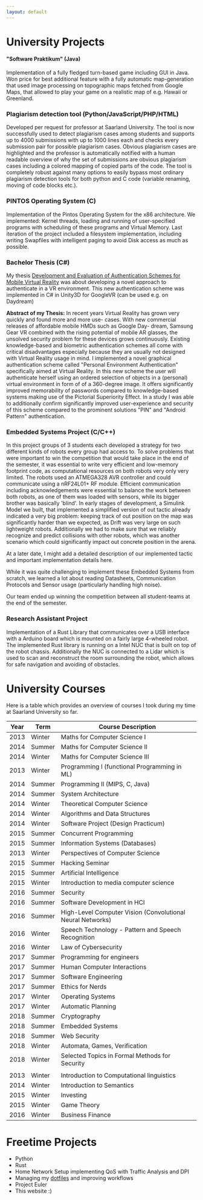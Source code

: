 ```yaml
---
layout: default
---
```


# University Projects


#### "Software Praktikum" (Java)

Implementation of a fully fledged turn-based game including GUI in Java. Won price for best additional feature with a fully automatic map-generation that used image processing on topographic maps fetched from Google Maps, that allowed to play your game on a realistic map of e.g. Hawaii or Greenland.


### Plagiarism detection tool (Python/JavaScript/PHP/HTML)
Developed per request for professor at Saarland University. The tool is now successfully used to detect plagiarism cases among students and supports up to 4000 submissions with up to 1000 lines each and checks every submission pair for possible plagiarism cases. Obvious plagiarism cases are highlighted and the professor is automatically notified with a human readable overview of why the set of submissions are obvious plagiarism cases including a colored mapping of copied parts of the code. The tool is completely robust against many options to easily bypass most ordinary plagiarism detection tools for both python and C code (variable renaming, moving of code blocks etc.).

### PINTOS Operating System (C)

Implementation of the Pintos Operating System for the x86 architecture. We implemented: Kernel threads, loading and running of user-specified programs with scheduling of these programs and Virtual Memory. Last iteration of the project included a filesystem implementation, including writing Swapfiles with intelligent paging to avoid Disk access as much as possible.


### Bachelor Thesis (C#)
My thesis [Development and Evaluation of Authentication Schemes for Mobile Virtual Reality](https://schaefer-dev.de/thesis.pdf) was about developing a novel approach to authenticate in a VR environment. This new authentication scheme was implemented in C# in Unity3D for GoogleVR (can be used e.g. on Daydream)

**Abstract of my Thesis:**
In recent years Virtual Reality has grown very quickly and found more and more use- cases. With new commercial releases of affordable mobile HMDs such as Google Day- dream, Samsung Gear VR combined with the rising potential of mobile AR glasses, the unsolved security problem for these devices grows continuously. Existing knowledge-based and biometric authentication schemes all come with critical disadvantages especially because they are usually not designed with Virtual Reality usage in mind. I implemented a novel graphical authentication scheme called "Personal Environment Authentication" specifically aimed at Virtual Reality. In this new scheme the user will authenticate herself using an ordered selection of objects in a (personal) virtual environment in form of of a 360-degree image. It offers significantly improved memorability of passwords compared to knowledge-based systems making use of the Pictorial Superiority Effect. In a study I was able to additionally confirm significantly improved user-experience and security of this scheme compared to the prominent solutions "PIN" and "Android Pattern" authentication.


### Embedded Systems Project (C/C++)

In this project groups of 3 students each developed a strategy for two different kinds of robots every group had access to. To solve problems that were important to win the competition that would take place in the end of the semester, it was essential to write very efficient and low-memory footprint code, as computational resources on both robots very only very limited. The robots used an ATMEGA328 AVR controller and could communicate using a nRF24L01+ RF module. Efficient communication including acknowledgements were essential to balance the work between both robots, as one of them was loaded with sensors, while its bigger brother was basically 'blind'. In early stages of development, a Simulink Model we built, that implemented a simplified version of out tactic already indicated a very big problem: keeping track of out position on the map was significantly harder than we expected, as Drift was very large on such lightweight robots. Additionally we had to make sure that we reliably recognize and predict collisions with other robots, which was another scenario which could significantly impact out concrete position in the arena.

At a later date, I might add a detailed description of our implemented tactic and important implementation details here.

While it was quite challenging to implement these Embedded Systems from scratch, we learned a lot about reading Datasheets, Communication Protocols and Sensor usage (particularly handling high noise).

Our team ended up winning the competition between all student-teams at the end of the semester.

### Research Assistant Project
Implementation of a Rust Library that communicates over a USB interface with a Arduino board which is mounted on a fairly large 4-wheeled robot. The implemented Rust library is running on a Intel NUC that is built on top of the robot chassis. Additionally the NUC is connected to a Lidar which is used to scan and reconstruct the room surrounding the robot, which allows for safe navigation and avoiding of obstacles.


# University Courses

Here is a table which provides an overview of courses I took during my time at Saarland University so far.

Year | Term | Course Description
-----|-------|--------
2013 | Winter | Maths for Computer Science I
2014 | Summer | Maths for Computer Science II
2014 | Winter | Maths for Computer Science III
2013 | Winter | Programming I (functional Programming in ML)
2014 | Summer | Programming II (MIPS, C, Java)
2014 | Summer | System Architecture
2014 | Winter | Theoretical Computer Science
2014 | Winter | Algorithms and Data Structures
2014 | Winter | Software Project (Design Practicum)
2015 | Summer | Concurrent Programming
2015 | Summer | Information Systems (Databases)
2013 | Winter | Perspectives of Computer Science
2015 | Summer | Hacking Seminar
2015 | Summer | Artificial Intelligence
2015 | Winter | Introduction to media computer science
2016 | Summer | Security
2016 | Summer | Software Development in HCI
2016 | Summer | High-Level Computer Vision (Convolutional Neural Networks)
2016 | Winter | Speech Technology - Pattern and Speech Recognition
2016 | Winter | Law of Cybersecurity
2017 | Summer | Programming for engineers
2017 | Summer | Human Computer Interactions
2017 | Summer | Software Engineering
2017 | Summer | Ethics for Nerds
2017 | Winter | Operating Systems
2017 | Winter | Automatic Planning
2018 | Summer | Cryptography
2018 | Summer | Embedded Systems
2018 | Summer | Web Security
2018 | Winter  | Automata, Games, Verification
2018 | Winter | Selected Topics in Formal Methods for Security
 | |
2013 | Winter | Introduction to Computational linguistics
2014 | Winter | Introduction to Semantics
2015 | Winter | Investing
2015 | Winter | Game Theory
2016 | Winter | Business Finance


# Freetime Projects

- Python
- Rust
- Home Network Setup implementing QoS with Traffic Analysis and DPI
- Managing my [dotfiles](https://github.com/schaefer-dev/dotfiles) and improving workflows
- Project Euler
- This website :)